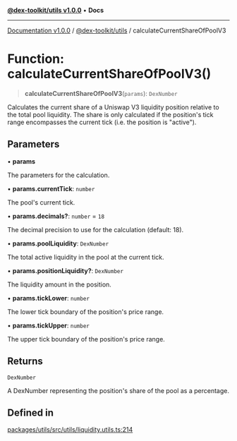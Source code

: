 [**@dex-toolkit/utils v1.0.0**](../README.md) • **Docs**

***

[Documentation v1.0.0](../../../packages.md) / [@dex-toolkit/utils](../README.md) / calculateCurrentShareOfPoolV3

# Function: calculateCurrentShareOfPoolV3()

> **calculateCurrentShareOfPoolV3**(`params`): `DexNumber`

Calculates the current share of a Uniswap V3 liquidity position relative to the total pool liquidity.
The share is only calculated if the position's tick range encompasses the current tick (i.e. the position is "active").

## Parameters

• **params**

The parameters for the calculation.

• **params.currentTick**: `number`

The pool's current tick.

• **params.decimals?**: `number` = `18`

The decimal precision to use for the calculation (default: 18).

• **params.poolLiquidity**: `DexNumber`

The total active liquidity in the pool at the current tick.

• **params.positionLiquidity?**: `DexNumber`

The liquidity amount in the position.

• **params.tickLower**: `number`

The lower tick boundary of the position's price range.

• **params.tickUpper**: `number`

The upper tick boundary of the position's price range.

## Returns

`DexNumber`

A DexNumber representing the position's share of the pool as a percentage.

## Defined in

[packages/utils/src/utils/liquidity.utils.ts:214](https://github.com/niZmosis/dex-toolkit/blob/3d8b41b44787b30fbea5de3ab4737662ffb61bc8/packages/utils/src/utils/liquidity.utils.ts#L214)

